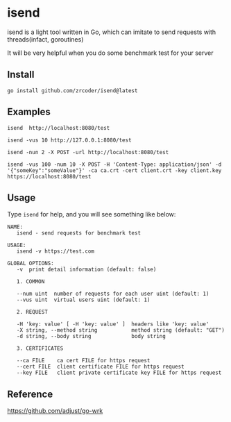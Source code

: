 # isend
isend is a light tool written in Go, which can imitate to send requests with threads(infact, goroutines)

It will be very helpful when you do some benchmark test for your server

## Install

```
go install github.com/zrcoder/isend@latest
```

## Examples

```
isend  http://localhost:8080/test
```

```
isend -vus 10 http://127.0.0.1:8080/test
```

```
isend -nun 2 -X POST -url http://localhost:8080/test
```

```
isend -vus 100 -num 10 -X POST -H 'Content-Type: application/json' -d '{"someKey":"someValue"}' -ca ca.crt -cert client.crt -key client.key https://localhost:8080/test 
```

## Usage
Type `isend` for help, and you will see something like below:

```
NAME:
   isend - send requests for benchmark test

USAGE:
   isend -v https://test.com

GLOBAL OPTIONS:
   -v  print detail information (default: false)

   1. COMMON

   --num uint  number of requests for each user uint (default: 1)
   --vus uint  virtual users uint (default: 1)

   2. REQUEST

   -H 'key: value' [ -H 'key: value' ]  headers like 'key: value'
   -X string, --method string           method string (default: "GET")
   -d string, --body string             body string

   3. CERTIFICATES

   --ca FILE    ca cert FILE for https request
   --cert FILE  client certificate FILE for https request
   --key FILE   client private certificate key FILE for https request
```

## Reference
https://github.com/adjust/go-wrk
